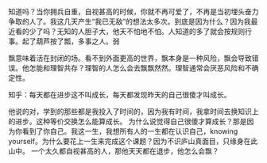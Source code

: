知道吗？当你拥兵自重，自视甚高的时候，你就不再可爱了，不再是当初埋头奋力争取的人了。我这几天产生“我已无敌”的想法太多次。到底是因为什么？因为我最近看的少了吗？无知的人胆子大，他天不怕地不怕。人知道的多了就会按规则行事。起了葫芦按了瓢，多事之人。弱

飘意味着活在封闭的场。看不到外面更高的世界，飘本身是一种风险，飘会导致错误。他怎能和理智共存？理智的人怎么会去飘飘然然。理智通常会厌恶风险和不确定性。

知乎：每天都在进步这不叫成长，每天都发现昨天的自己很傻才叫成长。

他说的对，学到的那些都是我投入了时间的，因为我有时间，我拿时间去换知识上的进步。这种等价交换怎么能算成长。
为什么说觉得自己很傻才算成长？那是因为你看到了你自己。我这一生，我想所有人的一生都在认识自己，knowing yourself。为什么要花上一生来完成这个课题？因为不识庐山真面目，只缘身在此山中。
一个太久都自视甚高的人，那他天天都在退步，他怎么会飘？